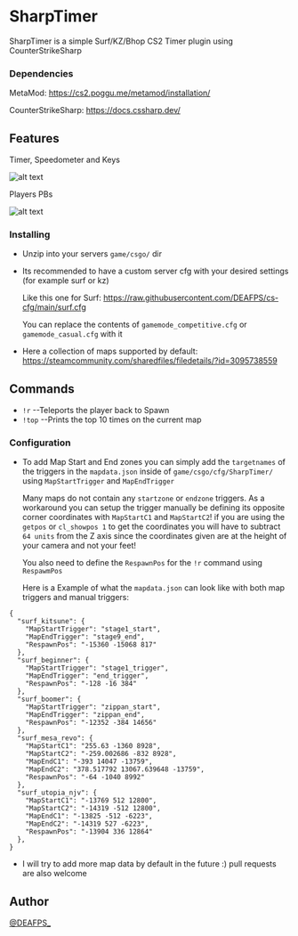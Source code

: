 # SharpTimer
SharpTimer is a simple Surf/KZ/Bhop CS2 Timer plugin using CounterStrikeSharp

### Dependencies

MetaMod: https://cs2.poggu.me/metamod/installation/

CounterStrikeSharp: https://docs.cssharp.dev/

## Features
Timer, Speedometer and Keys

![alt text](https://i.imgur.com/Y2BGvwd.png)

Players PBs

![alt text](https://i.imgur.com/9Sfhq0S.png)

### Installing

* Unzip into your servers `game/csgo/` dir
* Its recommended to have a custom server cfg with your desired settings (for example surf or kz)
  
  Like this one for Surf: https://raw.githubusercontent.com/DEAFPS/cs-cfg/main/surf.cfg
  
  You can replace the contents of `gamemode_competitive.cfg` or `gamemode_casual.cfg` with it
  
* Here a collection of maps supported by default: https://steamcommunity.com/sharedfiles/filedetails/?id=3095738559

## Commands
- `!r` --Teleports the player back to Spawn
- `!top` --Prints the top 10 times on the current map

### Configuration

* To add Map Start and End zones you can simply add the `targetnames` of the triggers in the `mapdata.json` inside of `game/csgo/cfg/SharpTimer/` using `MapStartTrigger` and  `MapEndTrigger`


  Many maps do not contain any `startzone` or `endzone` triggers. As a workaround you can setup the trigger manually be defining its opposite corner coordinates with `MapStartC1` and `MapStartC2`! if you are using the `getpos` or `cl_showpos 1` to get the coordinates you will have to subtract `64 units` from the Z axis since the coordinates given are at the height of your camera and not your feet!

  You also need to define the `RespawnPos` for the `!r` command using `RespawmPos`

  Here is a Example of what the `mapdata.json` can look like with both map triggers and manual triggers:

  
```
{
  "surf_kitsune": {
    "MapStartTrigger": "stage1_start",
    "MapEndTrigger": "stage9_end",
    "RespawnPos": "-15360 -15068 817"
  },
  "surf_beginner": {
    "MapStartTrigger": "stage1_trigger",
    "MapEndTrigger": "end_trigger",
    "RespawnPos": "-128 -16 384"
  },
  "surf_boomer": {
    "MapStartTrigger": "zippan_start",
    "MapEndTrigger": "zippan_end",
    "RespawnPos": "-12352 -384 14656"
  },
  "surf_mesa_revo": {
    "MapStartC1": "255.63 -1360 8928",
    "MapStartC2": "-259.002686 -832 8928",
    "MapEndC1": "-393 14047 -13759",
    "MapEndC2": "378.517792 13067.639648 -13759",
    "RespawnPos": "-64 -1040 8992"
  },
  "surf_utopia_njv": {
    "MapStartC1": "-13769 512 12800",
    "MapStartC2": "-14319 -512 12800",
    "MapEndC1": "-13825 -512 -6223",
    "MapEndC2": "-14319 527 -6223",
    "RespawnPos": "-13904 336 12864"
  },
}
```
* I will try to add more map data by default in the future :) pull requests are also welcome

## Author
[@DEAFPS_](https://twitter.com/deafps_)
